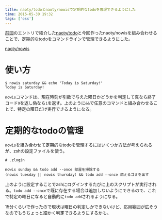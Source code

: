 ```yaml
---
title: naoty/todoとnaoty/nowisで定期的なtodoを管理できるようにした
time: 2015-05-30 19:32
tags: ['oss']
---
```


[前回](http://naoty.hatenablog.com/entry/2015/05/23/171705)のエントリで紹介した[naoty/todo](https://github.com/naoty/todo)と今回作ったnaoty/nowisを組み合わせることで、定期的なtodoをコマンドラインで管理できるようにした。

[naoty/nowis](https://github.com/naoty/nowis)

# 使い方

```
$ nowis saturday && echo 'Today is Saturday!'
Today is Saturday!
```

`nowis`コマンドは、現在時刻が引数で与えた曜日かどうかを判定して真なら終了コード`0`を返し偽なら`1`を返す。上のように`&&`で任意のコマンドと組み合わせることで、特定の曜日だけ実行できるようになる。

# 定期的なtodoの管理

`nowis`を組み合わせて定期的なtodoを管理するにはいくつか方法が考えられるが、zshの設定ファイルを使う。

```
# .zlogin

nowis sunday && todo add --once 部屋を掃除する
(nowis tuesday || nowis thursday) && todo add --once 燃えるゴミを出す
```

上のように設定することでzshにログインするたびに上のスクリプトが実行される。`todo add --once`で既に存在する場合は追加しないようにできるので、これで特定の曜日になると自動的に`todo add`されるようになる。

15分くらいで作ったので現状は曜日の判定しかできないけど、応用範囲が広そうなのでもうちょっと細かく判定できるようにするかも。
